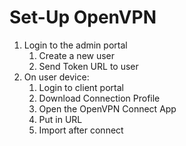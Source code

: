 Set-Up OpenVPN
==============

1. Login to the admin portal
   1. Create a new user
   2. Send Token URL to user
2. On user device:
   1. Login to client portal
   2. Download Connection Profile
   3. Open the OpenVPN Connect App
   4. Put in URL
   5. Import after connect
